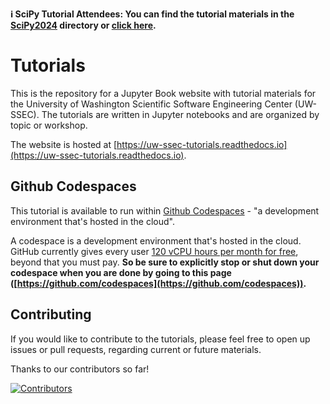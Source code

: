 **ℹ️ SciPy Tutorial Attendees: You can find the tutorial materials in the [SciPy2024](./SciPy2024/) directory or [click here](https://uw-ssec-tutorials.readthedocs.io/en/latest/SciPy2024/README.html).**

# Tutorials

This is the repository for a Jupyter Book website with tutorial materials
for the University of Washington Scientific Software Engineering Center (UW-SSEC).
The tutorials are written in Jupyter notebooks and are organized by topic or workshop.

The website is hosted at [https://uw-ssec-tutorials.readthedocs.io](https://uw-ssec-tutorials.readthedocs.io).

## Github Codespaces

This tutorial is available to run within [Github Codespaces](https://github.com/features/codespaces) - "a development environment that's hosted in the cloud".

A codespace is a development environment that's hosted in the cloud.
GitHub currently gives every user
[120 vCPU hours per month for free](https://docs.github.com/en/billing/managing-billing-for-github-codespaces/about-billing-for-github-codespaces#monthly-included-storage-and-core-hours-for-personal-accounts),
beyond that you must pay.
**So be sure to explicitly stop or shut down your codespace when you are done by going to this page ([https://github.com/codespaces](https://github.com/codespaces)).**

## Contributing

If you would like to contribute to the tutorials,
please feel free to open up issues or pull requests,
regarding current or future materials.

Thanks to our contributors so far!

[![Contributors](https://contrib.rocks/image?repo=uw-ssec/tutorials)](https://github.com/uw-ssec/tutorials/graphs/contributors)
